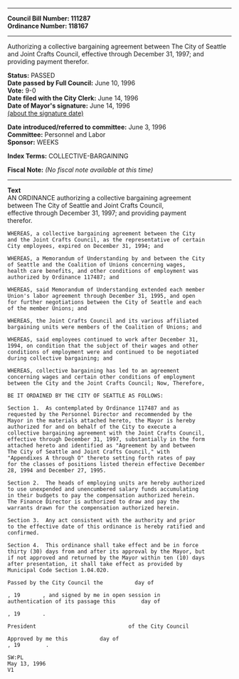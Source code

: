 * * * * *  
  
**Council Bill Number: [](#h0)[](#h2)111287**   
**Ordinance Number: 118167**  
  
* * * * *  
  
Authorizing a collective bargaining agreement between The City of Seattle and Joint Crafts Council, effective through December 31, 1997; and providing payment therefor.  
  
**Status:** PASSED   
**Date passed by Full Council:** June 10, 1996   
**Vote:** 9-0   
**Date filed with the City Clerk:** June 14, 1996   
**Date of Mayor's signature:** June 14, 1996   
[(about the signature date)](/~public/approvaldate.htm)   
  
  
**Date introduced/referred to committee:** June 3, 1996   
**Committee:** Personnel and Labor   
**Sponsor:** WEEKS   
  
**Index Terms:** COLLECTIVE-BARGAINING  
  
**Fiscal Note:** *(No fiscal note available at this time)*  
  
* * * * *  
  
**Text**  
    AN ORDINANCE authorizing a collective bargaining agreement  
    between The City of Seattle and Joint Crafts Council,  
    effective through December 31, 1997; and providing payment  
    therefor.  
  
    WHEREAS, a collective bargaining agreement between the City  
    and the Joint Crafts Council, as the representative of certain  
    City employees, expired on December 31, 1994; and  
  
    WHEREAS, a Memorandum of Understanding by and between the City  
    of Seattle and the Coalition of Unions concerning wages,  
    health care benefits, and other conditions of employment was  
    authorized by Ordinance 117487; and  
  
    WHEREAS, said Memorandum of Understanding extended each member  
    Union's labor agreement through December 31, 1995, and open  
    for further negotiations between the City of Seattle and each  
    of the member Unions; and  
  
    WHEREAS, the Joint Crafts Council and its various affiliated  
    bargaining units were members of the Coalition of Unions; and  
  
    WHEREAS, said employees continued to work after December 31,  
    1994, on condition that the subject of their wages and other  
    conditions of employment were and continued to be negotiated  
    during collective bargaining; and  
  
    WHEREAS, collective bargaining has led to an agreement  
    concerning wages and certain other conditions of employment  
    between the City and the Joint Crafts Council; Now, Therefore,  
  
    BE IT ORDAINED BY THE CITY OF SEATTLE AS FOLLOWS:  
  
    Section 1.  As contemplated by Ordinance 117487 and as  
    requested by the Personnel Director and recommended by the  
    Mayor in the materials attached hereto, the Mayor is hereby  
    authorized for and on behalf of the City to execute a  
    collective bargaining agreement with the Joint Crafts Council,  
    effective through December 31, 1997, substantially in the form  
    attached hereto and identified as "Agreement by and between  
    The City of Seattle and Joint Crafts Council," with  
    "Appendixes A through O" thereto setting forth rates of pay  
    for the classes of positions listed therein effective December  
    28, 1994 and December 27, 1995.  
  
    Section 2.  The heads of employing units are hereby authorized  
    to use unexpended and unencumbered salary funds accumulating  
    in their budgets to pay the compensation authorized herein.  
    The Finance Director is authorized to draw and pay the  
    warrants drawn for the compensation authorized herein.  
  
    Section 3.  Any act consistent with the authority and prior  
    to the effective date of this ordinance is hereby ratified and  
    confirmed.  
  
    Section 4.  This ordinance shall take effect and be in force  
    thirty (30) days from and after its approval by the Mayor, but  
    if not approved and returned by the Mayor within ten (10) days  
    after presentation, it shall take effect as provided by  
    Municipal Code Section 1.04.020.  
  
    Passed by the City Council the          day of  
  
    , 19       , and signed by me in open session in  
    authentication of its passage this        day of  
  
    , 19       .  
  
    President                             of the City Council  
  
    Approved by me this          day of  
    , 19        .  
  
    SW:PL  
    May 13, 1996  
    V1  
